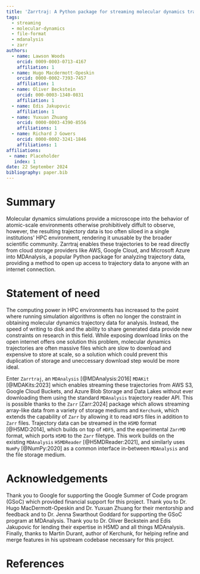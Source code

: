 ```yaml
---
title: 'Zarrtraj: A Python package for streaming molecular dynamics trajectories from cloud services'
tags:
  - streaming
  - molecular-dynamics
  - file-format
  - mdanalysis
  - zarr
authors:
  - name: Lawson Woods
    orcid: 0009-0003-0713-4167
    affiliation: 1 
  - name: Hugo Macdermott-Opeskin
    orcid: 0000-0002-7393-7457
    affiliation: 1
  - name: Oliver Beckstein
    orcid: 000-0003-1340-0831
    affiliation: 1
  - name: Edis Jakupovic 
    affiliation: 1
  - name: Yuxuan Zhuang
    orcid: 0000-0003-4390-8556
    affiliations: 1
  - name: Richard J Gowers
    orcid: 0000-0002-3241-1846
    affiliations: 1
affiliations:
 - name: Placeholder
   index: 1
date: 22 September 2024
bibliography: paper.bib
---
```


# Summary

Molecular dynamics simulations provide a microscope into the behavior of 
atomic-scale environments otherwise prohibitively diffult to observe, however,
the resulting trajectory data is too often siloed in a single institutions' 
HPC environment, rendering it unusable by the broader scientific community.
Zarrtraj enables these trajectories to be read directly from cloud storage providers
like AWS, Google Cloud, and Microsoft Azure into MDAnalysis, a popular Python 
package for analyzing trajectory data, providing a method to open up access to
trajectory data to anyone with an internet connection.

# Statement of need

The computing power in HPC environments has increased to the point where
running simulation algorithms is often no longer the constraint in obtaining
molecular dynamics trajectory data for analysis. Instead, the speed of writing to disk and
the ability to share generated data provide new constraints on research in this field.
While exposing download links on the open internet offers one solution this problem,
molecular dynamics trajectories are often massive files which are slow to download and expensive
to store at scale, so a solution which could prevent this duplication of storage and uneccessary 
download step would be more ideal.

Enter `Zarrtraj`, an `MDAnalysis` [@MDAnalysis:2016] `MDAKit` [@MDAKits:2023] which enables 
streaming these trajectories from AWS S3, Google Cloud Buckets, and Azure Blob Storage and Data
Lakes without ever downloading them using the standard `MDAnalysis` trajectory reader API.
This is possible thanks to the `Zarr` [Zarr:2024] package which allows streaming array-like
data from a variety of storage mediums and `Kerchunk`, which extends the capability of `Zarr`
by allowing it to read `HDF5` files in addition to `Zarr` files. Trajectory data can be streamed
in the `H5MD` format [@H5MD:2014], which builds on top of `HDF5`, and the experimental `ZarrMD` format,
which ports `H5MD` to the `Zarr` filetype. This work builds on the existing `MDAnalysis` `H5MDReader`
[@H5MDReader:2021], and similarly uses `NumPy` [@NumPy:2020] as a common interface in-between `MDAnalysis`
and the file storage medium.

<!-- 
# Figures

Figures can be included like this:
![Caption for example figure.\label{fig:example}](figure.png)
and referenced from text using \autoref{fig:example}.

Figure sizes can be customized by adding an optional second parameter:
![Caption for example figure.](figure.png){ width=20% } -->

# Acknowledgements
Thank you to Google for supporting the Google Summer of Code program (GSoC) which provided
financial support for this project. Thank you to Dr. Hugo MacDermott-Opeskin and Dr. Yuxuan Zhuang 
for their mentorship and feedback and to Dr. Jenna Swarthout Goddard for supporting the GSoC program at MDAnalysis. 
Thank you to Dr. Oliver Beckstein and Edis Jakupovic for lending their expertise in H5MD and all things MDAnalysis. 
Finally, thanks to Martin Durant, author of Kerchunk, for helping refine and merge features in his upstream codebase 
necessary for this project.

# References